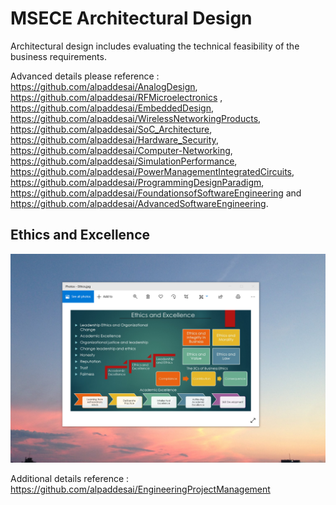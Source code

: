# MSECE Architectural Design

Architectural design includes evaluating the technical feasibility  of the business requirements. 

Advanced details please reference : https://github.com/alpaddesai/AnalogDesign, https://github.com/alpaddesai/RFMicroelectronics , https://github.com/alpaddesai/EmbeddedDesign, https://github.com/alpaddesai/WirelessNetworkingProducts, https://github.com/alpaddesai/SoC_Architecture, https://github.com/alpaddesai/Hardware_Security, https://github.com/alpaddesai/Computer-Networking, https://github.com/alpaddesai/SimulationPerformance, https://github.com/alpaddesai/PowerManagementIntegratedCircuits, https://github.com/alpaddesai/ProgrammingDesignParadigm, https://github.com/alpaddesai/FoundationsofSoftwareEngineering and https://github.com/alpaddesai/AdvancedSoftwareEngineering.

## Ethics and Excellence
![image](EthicsandExcellence.png)

Additional details reference : https://github.com/alpaddesai/EngineeringProjectManagement
